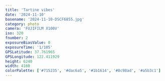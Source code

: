 ```yaml
---
title: 'Tartine vibes'
date: '2024-11-10'
basename: '2024-11-10-DSCF6855.jpg'
category: photo
camera: 'FUJIFILM X100V'
iso: 320
fnumber: 2
exposureBiasValue: 0
exposureTime: '1/105'
GPSLatitude: 37.761965
GPSLongitude: 122.411929
height: 6240
width: 4160
colorPalette: ['#715235', '#dac6a5', '#1b1614', '#8c98ad', '#a5b3c1']
---
```

